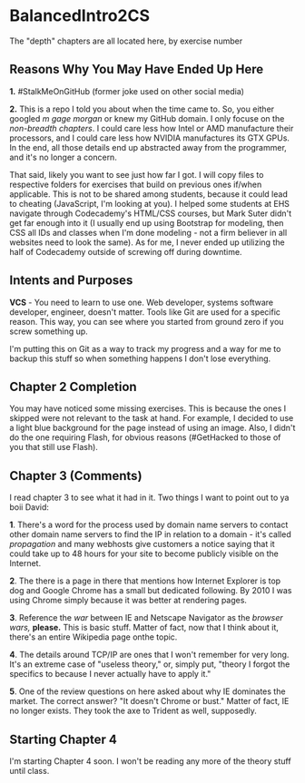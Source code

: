 # BalancedIntro2CS
The "depth" chapters are all located here, by exercise number

## Reasons Why You May Have Ended Up Here
**1.** #StalkMeOnGitHub (former joke used on other social media)

**2.** This is a repo I told you about when the time came to. So, you either googled *m gage morgan* or knew my GitHub domain. I only focuse on the *non-breadth chapters*. I could care less how Intel or AMD manufacture their processors, and I could care less how NVIDIA manufactures its GTX GPUs. In the end, all those details end up abstracted away from the programmer, and it's no longer a concern.

That said, likely you want to see just how far I got. I will copy files to respective folders for exercises that build on previous ones if/when applicable. This is not to be shared among students, because it could lead to cheating (JavaScript, I'm looking at you). I helped some students at EHS navigate through Codecademy's HTML/CSS courses, but Mark Suter didn't get far enough into it (I usually end up using Bootstrap for modeling, then CSS all IDs and classes when I'm done modeling - not a firm believer in all websites need to look the same). As for me, I never ended up utilizing the half of Codecademy outside of screwing off during downtime.

## Intents and Purposes
**VCS** - You need to learn to use one. Web developer, systems software developer, engineer, doesn't matter. Tools like Git are used for a specific reason. This way, you can see where you started from ground zero if you screw something up. 

I'm putting this on Git as a way to track my progress and a way for me to backup this stuff so when something happens I don't lose everything.

## Chapter 2 Completion
You may have noticed some missing exercises. This is because the ones I skipped were not relevant to the task at hand. For example, I decided to use a light blue background for the page instead of using an image. Also, I didn't do the one requiring Flash, for obvious reasons (#GetHacked to those of you that still use Flash).

## Chapter 3 (Comments)
I read chapter 3 to see what it had in it. Two things I want to point out to ya boii David:

**1**. There's a word for the process used by domain name servers to contact other domain name servers to find the IP in relation to a domain - it's called *propagation* and many webhosts give customers a notice saying that it could take up to 48 hours for your site to become publicly visible on the Internet.

**2**. The there is a page in there that mentions how Internet Explorer is top dog and Google Chrome has a small but dedicated following. By 2010 I was using Chrome simply because it was better at rendering pages.

**3**. Reference the *war* between IE and Netscape Navigator as the *browser wars,* **please.** This is basic stuff. Matter of fact, now that I think about it, there's an entire Wikipedia page onthe topic.

**4**. The details around TCP/IP are ones that I won't remember for very long. It's an extreme case of "useless theory," or, simply put, "theory I forgot the specifics to because I never actually have to apply it."

**5**. One of the review questions on here asked about why IE dominates the market. The correct answer? "It doesn't Chrome or bust." Matter of fact, IE no longer exists. They took the axe to Trident as well, supposedly.

## Starting Chapter 4
I'm starting Chapter 4 soon. I won't be reading any more of the theory stuff until class.
